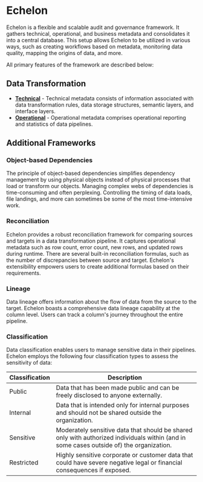 # Echelon

Echelon is a flexible and scalable audit and governance framework. It gathers technical, operational, and business metadata and consolidates it into a central database. This setup allows Echelon to be utilized in various ways, such as creating workflows based on metadata, monitoring data quality, mapping the origins of data, and more.

All primary features of the framework are described below:

## Data Transformation

- [**Technical**](./transformation/technical/) - Technical metadata consists of information associated with data transformation rules, data storage structures, semantic layers, and interface layers.
- [**Operational**](./transformation/operational/) - Operational metadata comprises operational reporting and statistics of data pipelines.

## Additional Frameworks

### Object-based Dependencies

The principle of object-based dependencies simplifies dependency management by using physical objects instead of physical processes that load or transform our objects. Managing complex webs of dependencies is time-consuming and often perplexing. Controlling the timing of data loads, file landings, and more can sometimes be some of the most time-intensive work.

### Reconciliation

Echelon provides a robust reconciliation framework for comparing sources and targets in a data transformation pipeline. It captures operational metadata such as row count, error count, new rows, and updated rows during runtime. There are several built-in reconciliation formulas, such as the number of discrepancies between source and target. Echelon's extensibility empowers users to create additional formulas based on their requirements.

### Lineage

Data lineage offers information about the flow of data from the source to the target. Echelon boasts a comprehensive data lineage capability at the column level. Users can track a column's journey throughout the entire pipeline.

### Classification

Data classification enables users to manage sensitive data in their pipelines. Echelon employs the following four classification types to assess the sensitivity of data:

| Classification | Description                                                                                                                              |
| -------------- | ---------------------------------------------------------------------------------------------------------------------------------------- |
| Public         | Data that has been made public and can be freely disclosed to anyone externally.                                                         |
| Internal       | Data that is intended only for internal purposes and should not be shared outside the organization.                                      |
| Sensitive      | Moderately sensitive data that should be shared only with authorized individuals within (and in some cases outside of) the organization. |
| Restricted     | Highly sensitive corporate or customer data that could have severe negative legal or financial consequences if exposed.                  |
